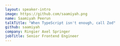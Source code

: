 ```yaml
---
layout: speaker-intro
image: https://github.com/saamiyah.png
name: Saamiyah Peerun
talkTitle: "When TypeScript isn't enough, call Zod"
github: saamiyah
company: Ringier Axel Springer
jobTitle: Senior Frontend Engineer
---
```

